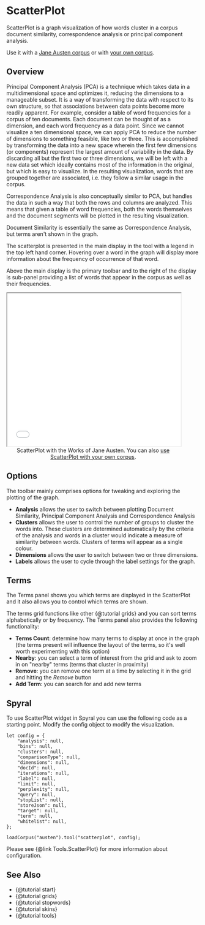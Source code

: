 # ScatterPlot

ScatterPlot is a graph visualization of how words cluster in a corpus document similarity, correspondence analysis or principal component analysis.

Use it with a [Jane Austen corpus](../?view=ScatterPlot&corpus=austen) or with [your own corpus](../?view=ScatterPlot).

## Overview

Principal Component Analysis (PCA) is a technique which takes data in a multidimensional space and optimizes it, 
reducing the dimensions to a manageable subset. It is a way of transforming the data with respect to its own structure, 
so that associations between data points become more readily apparent. For example, consider a table of word frequencies 
for a corpus of ten documents. Each document can be thought of as a dimension, and each word frequency as a data point. 
Since we cannot visualize a ten dimensional space, we can apply PCA to reduce the number of dimensions to something 
feasible, like two or three. This is accomplished by transforming the data into a new space wherein the first few 
dimensions (or components) represent the largest amount of variability in the data. By discarding all but the first 
two or three dimensions, we will be left with a new data set which ideally contains most of the information in the 
original, but which is easy to visualize. In the resulting visualization, words that are grouped together are 
associated, i.e. they follow a similar usage in the corpus.

Correspondence Analysis is also conceptually similar to PCA, but handles the data in such a way that both the rows and 
columns are analyzed. This means that given a table of word frequencies, both the words themselves and the document 
segments will be plotted in the resulting visualization.

Document Similarity is essentially the same as Correspondence Analysis, but terms aren't shown in the graph.

The scatterplot is presented in the main display in the tool with a legend in the top left hand corner. Hovering over a 
word in the graph will display more information about the frequency of occurrence of that word.

Above the main display is the primary toolbar and to the right of the display is sub-panel providing a list of words 
that appear in the corpus as well as their frequencies.

<iframe src="../tool/ScatterPlot/?corpus=austen&subtitle=The+Works+of+Jane+Austen" style="width: 90%; height: 400px;"></iframe>
<div style="width: 90%; text-align: center; margin-bottom: 1em;">ScatterPlot with the Works of Jane Austen. You can also <a href="../?view=ScatterPlot" target="_blank">use ScatterPlot with your own corpus</a>.</div>

## Options

The toolbar mainly comprises options for tweaking and exploring the plotting of the graph.

* **Analysis** allows the user to switch between plotting Document Similarity, Principal Component Analysis and Correspondence Analysis
* **Clusters** allows the user to control the number of groups to cluster the words into. These clusters are determined automatically by the criteria of the analysis and words in a cluster would indicate a measure of similarity between words. Clusters of terms will appear as a single colour.
* **Dimensions** allows the user to switch between two or three dimensions.
* **Labels** allows the user to cycle through the label settings for the graph.

## Terms

The Terms panel shows you which terms are displayed in the ScatterPlot and it also allows you to control which terms 
are shown.

The terms grid functions like other {@tutorial grids} and you can sort terms alphabetically or by frequency. The Terms 
panel also provides the following functionality:

* **Terms Count**: determine how many terms to display at once in the graph (the terms present will influence the layout of the terms, so it's well worth experimenting with this option)
* **Nearby**: you can select a term of interest from the grid and ask to zoom in on "nearby" terms (terms that cluster in proximity)
* **Remove**: you can remove one term at a time by selecting it in the grid and hitting the _Remove_ button
* **Add Term**: you can search for and add new terms


## Spyral

To use ScatterPlot widget in Spyral you can use the following code as a starting point. Modify the config object to 
modify the visualization.

```
let config = {
    "analysis": null,
    "bins": null,
    "clusters": null,
    "comparisonType": null,
    "dimensions": null,
    "docId": null,
    "iterations": null,
    "label": null,
    "limit": null,
    "perplexity": null,
    "query": null,
    "stopList": null,
    "storeJson": null,
    "target": null,
    "term": null,
    "whitelist": null,
}; 

loadCorpus("austen").tool("scatterplot", config);
```

Please see {@link Tools.ScatterPlot} for more information about configuration.

## See Also

- {@tutorial start}
- {@tutorial grids}
- {@tutorial stopwords}
- {@tutorial skins}
- {@tutorial tools}
